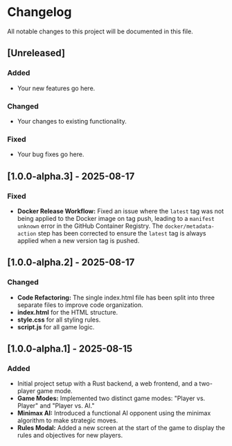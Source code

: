 # Changelog

All notable changes to this project will be documented in this file.

## [Unreleased]

### Added
- Your new features go here.

### Changed
- Your changes to existing functionality.

### Fixed
- Your bug fixes go here.

## [1.0.0-alpha.3] - 2025-08-17

### Fixed

- **Docker Release Workflow:** Fixed an issue where the `latest` tag was not being applied to the Docker image on tag push, leading to a `manifest unknown` error in the GitHub Container Registry. The `docker/metadata-action` step has been corrected to ensure the `latest` tag is always applied when a new version tag is pushed.

## [1.0.0-alpha.2] - 2025-08-17

### Changed

- **Code Refactoring:** The single index.html file has been split into three separate files to improve code organization.
- **index.html** for the HTML structure.
- **style.css** for all styling rules.
- **script.js** for all game logic.

## [1.0.0-alpha.1] - 2025-08-15

### Added
- Initial project setup with a Rust backend, a web frontend, and a two-player game mode.
- **Game Modes:** Implemented two distinct game modes: "Player vs. Player" and "Player vs. AI."
- **Minimax AI:** Introduced a functional AI opponent using the minimax algorithm to make strategic moves.
- **Rules Modal:** Added a new screen at the start of the game to display the rules and objectives for new players.
